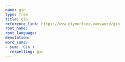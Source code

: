 ```yaml
---
name: gin
type: free
title: gin
reference_link: https://www.etymonline.com/word/gin
root_name: 
root_language: 
denotation: 
word_sums:
- sum: 'Gin + '
  respelling: gin
---
```

